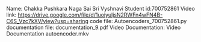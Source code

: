 Name: Chakka Pushkara Naga Sai Sri Vyshnavi
Student id:700752861
Video link: https://drive.google.com/file/d/1uoiyuljsN2RWFn4wFN4B-C6S_Vzc7kXV/view?usp=sharing
code file: Autoencoders_700752861.py
documentation file: documentation_9.pdf
Video Documentation: Video Documentation autoencoder.mkv
